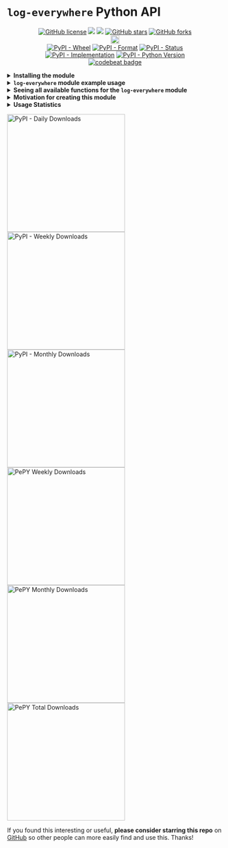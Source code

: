 # `log-everywhere` Python API

<p align="center">
  <a href="https://github.com/Shail-Shouryya/log-everywhere/blob/main/LICENSE"><img alt="GitHub license" src="https://img.shields.io/github/license/Shail-Shouryya/log-everywhere?color=yellow&labelColor=black"></a>
  <a href="https://docs.python.org/3/index.html">    <img src="https://img.shields.io/badge/python-3.6%2B-blue?labelColor=black"/></a>
  <a href="https://www.python.org/dev/peps/pep-0008"><img src="https://img.shields.io/badge/code%20style-PEP8-yellow.svg?labelColor=black"/></a>
  <a href="https://github.com/Shail-Shouryya/log-everywhere/stargazers"><img alt="GitHub stars" src="https://img.shields.io/github/stars/Shail-Shouryya/log-everywhere?color=blue&labelColor=black"></a>
  <a href="https://github.com/Shail-Shouryya/log-everywhere/network"><img alt="GitHub forks" src="https://img.shields.io/github/forks/Shail-Shouryya/log-everywhere?color=yellow&labelColor=black"></a>
  <br>
  <a href="https://badge.fury.io/py/log-everywhere"><img src="https://badge.fury.io/py/log-everywhere.svg" alt="PyPI version" height="20"></a>
  <br>
  <a href="https://pypi.org/project/log-everywhere/"><img alt="PyPI - Wheel" src="https://img.shields.io/pypi/wheel/log-everywhere?labelColor=black&label=PyPI%20-%20Wheel"></a>
  <a href="https://pypi.org/project/log-everywhere/#files/"><img alt="PyPI - Format" src="https://img.shields.io/pypi/format/log-everywhere?labelColor=black&label=PyPI%20-%20Format"></a>
  <a href="https://pypi.org/project/log-everywhere/#history/"><img alt="PyPI - Status" src="https://img.shields.io/pypi/status/log-everywhere?labelColor=black&label=PyPI%20-%20Status"></a>
  <br>
  <a href="https://pypi.org/project/log-everywhere/"><img alt="PyPI - Implementation" src="https://img.shields.io/pypi/implementation/log-everywhere?labelColor=black&label=PyPI%20-%20Implementation"></a>
  <a href="https://pypi.org/project/log-everywhere/"><img alt="PyPI - Python Version" src="https://img.shields.io/pypi/pyversions/log-everywhere?labelColor=black&label=PyPI%20-%20Python%20Version"></a>
  <br>
  <a href="https://codebeat.co/projects/github-com-shail-shouryya-log-everywhere-main"><img src="https://codebeat.co/badges/46b103ed-da79-4893-96af-ce95c9149532" alt="codebeat badge"/></a>
</p>

<details>
  <summary><b>Installing the module</b></summary>

Enter the following in your command line:
```python
# if something isn't working properly, try rerunning this
# the problem may have been fixed with a newer version

pip3 install -U log-everywhere     # MacOS/Linux
pip  install -U log-everywhere     # Windows


# if that didn't work:

python3 -m pip install -U log-everywhere     # MacOS/Linux
python  -m pip install -U log-everywhere     # Windows
```
</details>

<details>
  <summary><b><code>log-everywhere</code> module example usage</b></summary>

Enter the following in your command line:
```
python3     # MacOS/Linux
python      # Windows
```
```python
from log_everywhere import yield_logger
from log_everywhere import log

def do_important_things(log_locations):
    num = 1 + 1
    log(f'This function calculated num to be: {num}', log_locations)
    product = num * 2
    log(f'This function calculated the product of num multiplied by 2 to be: {product}', log_locations)
    log( 'This function is now closing...', log_locations)

def main():
    with yield_logger('name_of_my_log_file', log_silently=False) as log_locations:
        log('>' * 50 + 'STARTING PROGRAM' + '<' * 50, log_locations)
        do_important_things(log_locations)
        log('>' * 50 + 'PROGRAM COMPLETE' + '<' * 50, log_locations)

main()
# output logged to both console AND name_of_my_log_file.log
```
</details>

<details>
  <summary><b>Seeing <b>all</b> available functions for the <code>log-everywhere</code> module</b></summary>

Enter the following in your command line:
```
python3     # MacOS/Linux
python      # Windows
```
```python
import log_everywhere
help(log_everywhere.logger)

# OR

from log_everywhere import logger
help(logger)

# SEEING MODULE METADATA
import log_everywhere
help(log_everywhere)
```
</details>
<details>
  <summary><b>Motivation for creating this module</b></summary>

To see why [Python Standard Library](https://docs.python.org/3/library/)'s [logging](https://docs.python.org/3/library/logging.html) module was insufficient and creating a custom logger was necessary, [see this modification in the `yt-videos-list` package](https://github.com/Shail-Shouryya/yt-videos-list/commit/82a0129d82ea67475af902cf4a8a07c016d853b4). NOTE that the exact implementation differed slighlty in this commit (`yield_logger()` was named `yield_file_writer()`), and support for logging to both the console AND the log file [wasn't added until this commit](https://github.com/Shail-Shouryya/yt-videos-list/commit/fb8311869e89179dcf2bbf2849edcd5f97b216a1)

Direct link to commits:
  - [Simplify logging via custom context manager text writer](https://github.com/Shail-Shouryya/yt-videos-list/commit/82a0129d82ea67475af902cf4a8a07c016d853b4)
  - [Always log to log file but allow console logging muting](https://github.com/Shail-Shouryya/yt-videos-list/commit/fb8311869e89179dcf2bbf2849edcd5f97b216a1)

To see more interesting logging modifications, see the **significantly improves logging** section nested within the **details** section of the `yt-videos-list` package [0.5.0 Release](https://github.com/Shail-Shouryya/yt-videos-list/releases/tag/v0.5.0) page!
</details>

<details>
  <summary><b>Usage Statistics</b></summary>

- [PePy](https://pepy.tech/project/log-everywhere)
- [PyPi Stats](https://pypistats.org/packages/log-everywhere)
</details>
<p>
  <a href="https://pypistats.org/packages/log-everywhere"><img alt="PyPI - Daily Downloads" src="https://img.shields.io/pypi/dd/log-everywhere?labelColor=black&color=blue&label=PyPI%20downloads%20%28excludes%20mirrors%29" width="275"></a>
  <a href="https://pypistats.org/packages/log-everywhere"><img alt="PyPI - Weekly Downloads" src="https://img.shields.io/pypi/dw/log-everywhere?labelColor=black&color=yellow&label=PyPI%20downloads%20%28excludes%20mirrors%29"width="275"></a>
  <a href="https://pypistats.org/packages/log-everywhere"><img alt="PyPI - Monthly Downloads" src="https://img.shields.io/pypi/dm/log-everywhere?labelColor=black&color=blue&label=PyPI%20downloads%20%28excludes%20mirrors%29"width="275"></a>
  <br>
  <a href="https://pepy.tech/project/log-everywhere"><img alt="PePY Weekly Downloads" src="https://static.pepy.tech/personalized-badge/log-everywhere?period=week&units=international_system&left_color=black&right_color=yellow&left_text=PePY%20Downloads/week%20%28includes%20mirrors%29" width="275"></a>
  <a href="https://pepy.tech/project/log-everywhere"><img alt="PePY Monthly Downloads" src="https://static.pepy.tech/personalized-badge/log-everywhere?period=month&units=international_system&left_color=black&right_color=blue&left_text=PePY%20Downloads/month%20%28includes%20mirrors%29" width="275"></a>
  <a href="https://pepy.tech/project/log-everywhere"><img alt="PePY Total Downloads" src="https://static.pepy.tech/personalized-badge/log-everywhere?period=total&units=international_system&left_color=black&right_color=yellow&left_text=PePY%20Downloads%20Total%20%28includes%20mirrors%29" width="275"></a>
</p>

If you found this interesting or useful, **please consider starring this repo** on [GitHub](https://github.com/Shail-Shouryya/log-everywhere) so other people can more easily find and use this. Thanks!

